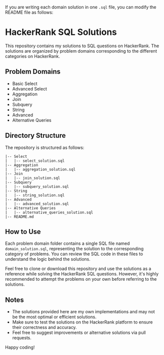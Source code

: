 If you are writing each domain solution in one `.sql` file, you can modify the README file as follows:

# HackerRank SQL Solutions

This repository contains my solutions to SQL questions on HackerRank. The solutions are organized by problem domains corresponding to the different categories on HackerRank.

## Problem Domains

- Basic Select
- Advanced Select
- Aggregation
- Join
- Subquery
- String
- Advanced
- Alternative Queries

## Directory Structure

The repository is structured as follows:

```
|-- Select
|   |-- select_solution.sql
|-- Aggregation
|   |-- aggregation_solution.sql
|-- Join
|   |-- join_solution.sql
|-- Subquery
|   |-- subquery_solution.sql
|-- String
|   |-- string_solution.sql
|-- Advanced
|   |-- advanced_solution.sql
|-- Alternative Queries
|   |-- alternative_queries_solution.sql
|-- README.md
```

## How to Use

Each problem domain folder contains a single SQL file named `domain_solution.sql`, representing the solution to the corresponding category of problems. You can review the SQL code in these files to understand the logic behind the solutions.

Feel free to clone or download this repository and use the solutions as a reference while solving the HackerRank SQL questions. However, it's highly recommended to attempt the problems on your own before referring to the solutions.

## Notes

- The solutions provided here are my own implementations and may not be the most optimal or efficient solutions.
- Make sure to test the solutions on the HackerRank platform to ensure their correctness and accuracy.
- Feel free to suggest improvements or alternative solutions via pull requests.

Happy coding!
